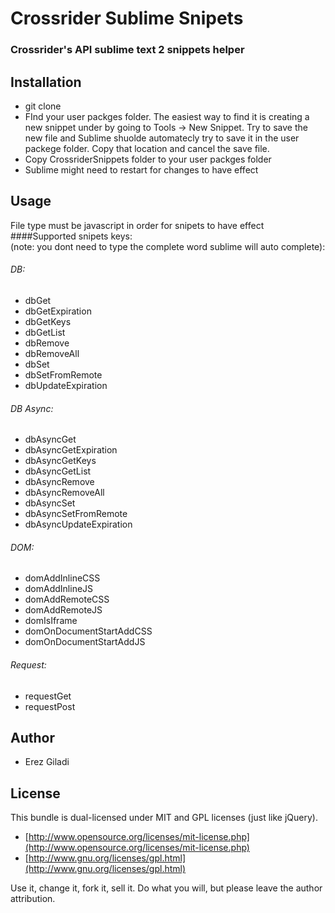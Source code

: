 
# Crossrider Sublime Snipets

### Crossrider's API sublime text 2 snippets helper ###

## Installation
* git clone
* FInd your user packges folder. The easiest way to find it is creating a new snippet under by going to Tools -> New Snippet. Try to save the new file and Sublime shuolde automatecly try to save it in the user packege folder. Copy that location and cancel the save file.
* Copy CrossriderSnippets folder to your user packges folder
* Sublime might need to restart for changes to have effect

## Usage
File type must be javascript in order for snipets to have effect
####Supported snipets keys: <br>(note: you dont need to type the complete word sublime will auto complete):
###### DB:    
* dbGet
* dbGetExpiration
* dbGetKeys
* dbGetList
* dbRemove
* dbRemoveAll
* dbSet
* dbSetFromRemote
* dbUpdateExpiration
 
###### DB Async:
* dbAsyncGet
* dbAsyncGetExpiration
* dbAsyncGetKeys
* dbAsyncGetList
* dbAsyncRemove
* dbAsyncRemoveAll
* dbAsyncSet
* dbAsyncSetFromRemote
* dbAsyncUpdateExpiration

###### DOM:
* domAddInlineCSS
* domAddInlineJS
* domAddRemoteCSS
* domAddRemoteJS
* domIsIframe
* domOnDocumentStartAddCSS
* domOnDocumentStartAddJS

###### Request:
* requestGet
* requestPost
    
## Author

* Erez Giladi

## License

This bundle is dual-licensed under MIT and GPL licenses (just like jQuery).

* [http://www.opensource.org/licenses/mit-license.php](http://www.opensource.org/licenses/mit-license.php)
* [http://www.gnu.org/licenses/gpl.html](http://www.gnu.org/licenses/gpl.html)

Use it, change it, fork it, sell it. Do what you will, but please leave the author attribution.